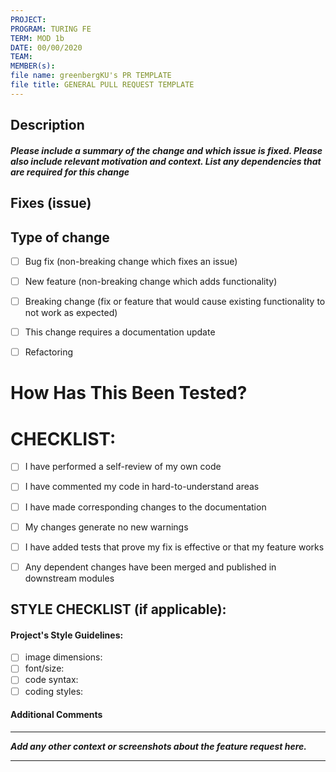 ```yaml
---
PROJECT: 
PROGRAM: TURING FE
TERM: MOD 1b
DATE: 00/00/2020
TEAM: 
MEMBER(s): 
file name: greenbergKU's PR TEMPLATE
file title: GENERAL PULL REQUEST TEMPLATE
---
```


## Description

#### ***Please include a summary of the change and which issue is fixed. Please also include relevant motivation and context. List any dependencies that are required for this change***



## Fixes (issue)



## Type of change

- [ ] Bug fix (non-breaking change which fixes an issue)
- [ ] New feature (non-breaking change which adds functionality)
- [ ] Breaking change (fix or feature that would cause existing functionality to not work as expected)
- [ ] This change requires a documentation update
- [ ] Refactoring


# How Has This Been Tested?




# CHECKLIST:

- [ ] I have performed a self-review of my own code
- [ ] I have commented my code in hard-to-understand areas
- [ ] I have made corresponding changes to the documentation
- [ ] My changes generate no new warnings
- [ ] I have added tests that prove my fix is effective or that my feature works
- [ ] Any dependent changes have been merged and published in downstream modules


## STYLE CHECKLIST (if applicable):

#### Project's Style Guidelines: 

  - [ ] image dimensions:
  - [ ] font/size:
  - [ ] code syntax:
  - [ ] coding styles:
 
#### Additional Comments
---
***Add any other context or screenshots about the feature request here.***




---
